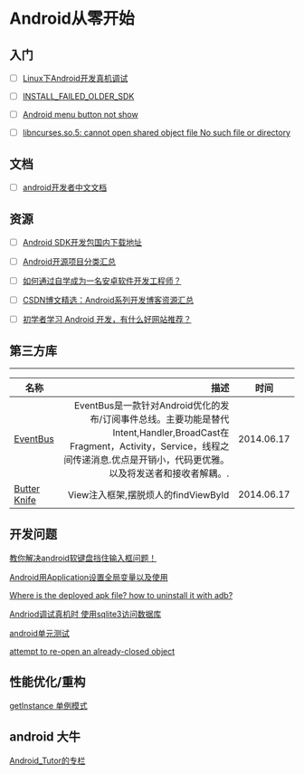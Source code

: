 # Android从零开始

## 入门

- [ ] [Linux下Android开发真机调试](http://yishanhe.net/linux-android-debug-on-real-phones/)
- [ ] [INSTALL_FAILED_OLDER_SDK](http://blog.csdn.net/elfylin/article/details/6287425)
- [ ] [Android menu button not show](http://stackoverflow.com/questions/9768009/android-menu-button-not-show)
- [ ] [libncurses.so.5: cannot open shared object file No such file or directory](http://stream2010.iteye.com/blog/1174242)



## 文档

- [ ] [android开发者中文文档](http://23.244.200.195/)


## 资源
- [ ] [Android SDK开发包国内下载地址](http://www.cnblogs.com/bjzhanghao/archive/2012/11/14/android-platform-sdk-download-mirror.html)
- [ ] [Android开源项目分类汇总](https://github.com/Trinea/android-open-project)
- [ ] [如何通过自学成为一名安卓软件开发工程师？](http://www.zhihu.com/question/21565227)
- [ ] [CSDN博文精选：Android系列开发博客资源汇总](http://www.csdn.net/article/2011-08-30/303833)
- [ ] [初学者学习 Android 开发，有什么好网站推荐？](http://www.zhihu.com/question/19611325/answer/12453783)


## 第三方库

------------------------

|名称|描述|时间|
|------|---:|--------|
|[EventBus](https://github.com/greenrobot/EventBus)|EventBus是一款针对Android优化的发布/订阅事件总线。主要功能是替代Intent,Handler,BroadCast在Fragment，Activity，Service，线程之间传递消息.优点是开销小，代码更优雅。以及将发送者和接收者解耦。.|2014.06.17|
|[Butter Knife](https://github.com/JakeWharton/butterknife)|View注入框架,摆脱烦人的findViewById|2014.06.17|


## 开发问题

[教你解决android软键盘挡住输入框问题！](http://blog.csdn.net/leilu2008/article/details/6450405)

[Android用Application设置全局变量以及使用](http://oyeal.iteye.com/blog/941183)

[Where is the deployed apk file? how to uninstall it with adb?](http://stackoverflow.com/questions/14578033/where-is-the-deployed-apk-file-how-to-uninstall-it-with-adb)

[Andriod调试真机时 使用sqlite3访问数据库](http://blog.csdn.net/lizhenmingdirk/article/details/17924615)

[android单元测试](http://yuanzhifei89.iteye.com/blog/1122104)

[attempt to re-open an already-closed object](http://blog.csdn.net/aaren_jiang/article/details/11781155)

## 性能优化/重构

[getInstance 单例模式](https://gist.github.com/techbirds/b8a2af89d3aea136ca63#file-a-class)


## android 大牛

[Android_Tutor的专栏](http://blog.csdn.net/android_tutor)







